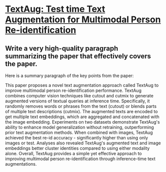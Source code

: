 # [TextAug: Test time Text Augmentation for Multimodal Person   Re-identification](https://arxiv.org/abs/2312.01605)

## Write a very high-quality paragraph summarizing the paper that effectively covers the paper.

 Here is a summary paragraph of the key points from the paper:

This paper proposes a novel text augmentation approach called TextAug to improve multimodal person re-identification performance. TextAug combines computer vision techniques like cutout and cutmix to generate augmented versions of textual queries at inference time. Specifically, it randomly removes words or phrases from the text (cutout) or blends parts of multiple text descriptions (cutmix). The augmented texts are encoded to get multiple text embeddings, which are aggregated and concatenated with the image embedding. Experiments on two datasets demonstrate TextAug's ability to enhance model generalization without retraining, outperforming prior text augmentation methods. When combined with images, TextAug achieved the best re-id accuracy - significantly higher than using only images or test. Analyses also revealed TextAug's augmented text and image embeddings better cluster identities compared to using either modality alone. Overall, TextAug provides a simple yet effective approach to improving multimodal person re-identification through inference-time text augmentations.
